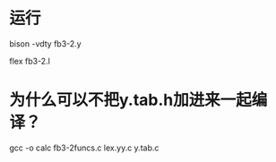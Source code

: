运行
===========

bison -vdty  fb3-2.y

flex fb3-2.l

# 为什么可以不把y.tab.h加进来一起编译？
gcc -o calc fb3-2funcs.c  lex.yy.c y.tab.c
